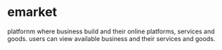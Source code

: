 # emarket
platfornm where business build and their online platforms, services and goods. users can view available business and their services and goods. 
